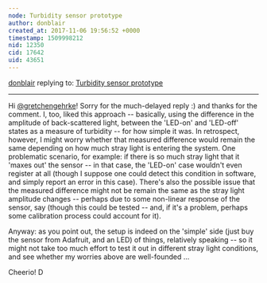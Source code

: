 ```yaml
---
node: Turbidity sensor prototype
author: donblair
created_at: 2017-11-06 19:56:52 +0000
timestamp: 1509998212
nid: 12350
cid: 17642
uid: 43651
---
```




[donblair](../profile/donblair) replying to: [Turbidity sensor prototype](../notes/donblair/11-01-2015/turbidity-sensor-prototype)

----
Hi [@gretchengehrke](/profile/gretchengehrke)!  Sorry for the much-delayed reply :) and thanks for the comment.  I, too, liked this approach -- basically, using the difference in the amplitude of back-scattered light, between the 'LED-on' and 'LED-off' states as a measure of turbidity -- for how simple it was.  In retrospect, however, I might worry whether that measured difference would remain the same depending on how much stray light is entering the system. One problematic scenario, for example: if there is so much stray light that it 'maxes out' the sensor -- in that case, the 'LED-on' case wouldn't even register at all (though I suppose one could detect this condition in software, and simply report an error in this case).  There's also the possible issue that the measured difference might not be remain the same as the stray light amplitude changes -- perhaps due to some non-linear response of the sensor, say (though this could be tested -- and, if it's a problem, perhaps some calibration process could account for it).

Anyway:  as you point out, the setup is indeed on the 'simple' side (just buy the sensor from Adafruit, and an LED) of things, relatively speaking -- so it might not take too much effort to test it out in different stray light conditions, and see whether my worries above are well-founded ...

Cheerio!
D